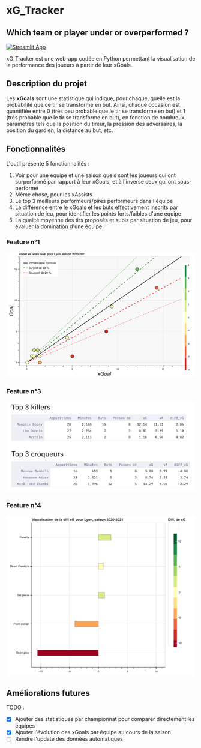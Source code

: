 # xG_Tracker
## Which team or player under or overperformed ?

[![Streamlit App](https://static.streamlit.io/badges/streamlit_badge_black_white.svg)](https://xg-tracker.herokuapp.com/)

xG_Tracker est une web-app codée en Python permettant la visualisation de la performance
des joueurs à partir de leur xGoals. 

## Description du projet

Les **xGoals** sont une statistique qui indique, pour chaque, quelle est la probabilité
que ce tir se transforme en but. Ainsi, chaque occasion est quantifiée entre 0 
(très peu probable que le tir se transforme en but) et 1 (très probable que
le tir se transforme en but), en fonction de nombreux paramètres tels que la 
position du tireur, la pression des adversaires, la position du gardien, 
la distance au but, etc. 

## Fonctionnalités

L'outil présente 5 fonctionnalités : 
1. Voir pour une équipe et une saison quels sont les joueurs qui ont surperformé
par rapport à leur xGoals, et à l'inverse ceux qui ont sous-performé
2. Même chose, pour les xAssists
3. Le top 3 meilleurs performeurs/pires performeurs dans l'équipe
4. La différence entre le xGoals et les buts effectivement inscrits par situation
de jeu, pour identifier les points forts/faibles d'une équipe
5. La qualité moyenne des tirs proposés et subis par situation de jeu, pour 
évaluer la domination d'une équipe

### Feature n°1

![Exemple de visualisation](resources/feature_1.png)

### Feature n°3

![Exemple de visualisation](resources/feature_3.png)

### Feature n°4

![Exemple de visualisation](resources/feature_4.png)

## Améliorations futures
TODO : 
- [x] Ajouter des statistiques par championnat pour comparer directement les équipes
- [x] Ajouter l'évolution des xGoals par équipe au cours de la saison
- [ ] Rendre l'update des données automatiques
